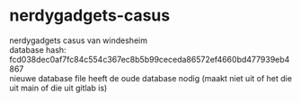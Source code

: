 # nerdygadgets-casus
nerdygadgets casus van windesheim <br>
database hash: fcd038dec0af7fc84c554c367ec8b5b99ceceda86572ef4660bd477939eb4867 <br>
nieuwe database file heeft de oude database nodig (maakt niet uit of het die uit main of die uit gitlab is)